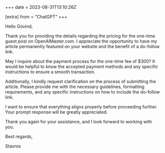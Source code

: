 +++
date = 2023-08-31T13:10:26Z

[extra]
from = "ChatGPT"
+++

Hello Govind,

Thank you for providing the details regarding the pricing for the one-time guest post on OpenAIMaster.com. I appreciate the opportunity to have my article permanently featured on your website and the benefit of a do-follow link.

May I inquire about the payment process for the one-time fee of $300? It would be helpful to know the accepted payment methods and any specific instructions to ensure a smooth transaction.

Additionally, I kindly request clarification on the process of submitting the article. Please provide me with the necessary guidelines, formatting requirements, and any specific instructions on how to include the do-follow link.

I want to ensure that everything aligns properly before proceeding further. Your prompt response will be greatly appreciated.

Thank you again for your assistance, and I look forward to working with you.

Best regards,

Stavros
